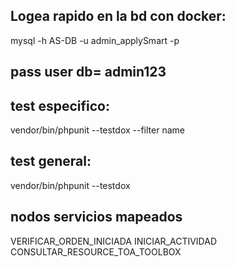 ## Logea rapido en la bd con docker:
mysql -h AS-DB -u admin_applySmart -p

## pass user db= admin123

## test especifico:
vendor/bin/phpunit --testdox --filter name

## test general:
vendor/bin/phpunit --testdox



## nodos servicios mapeados
VERIFICAR_ORDEN_INICIADA
INICIAR_ACTIVIDAD
CONSULTAR_RESOURCE_TOA_TOOLBOX